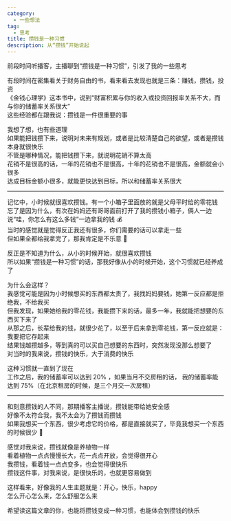 ```yaml
---
category:
  - 一些想法
tag:
  - 思考
title: 攒钱是一种习惯
description: 从“攒钱”开始说起
---
```


前段时间听播客，主播聊到“攒钱是一种习惯”，引发了我的一些思考

有段时间在密集看关于财务自由的书，看来看去发现也就是三条：赚钱，攒钱，投资   
《金钱心理学》这本书中，说到“财富积累与你的收入或投资回报率关系不大，而与你的储蓄率关系很大”   
这些经验都在跟我说：攒钱是一件很重要的事

我想了想，也有些道理   
如果能把钱攒下来，说明对未来有规划，或者是比较清楚自己的欲望，或者是攒钱本身就很快乐   
不管是哪种情况，能把钱攒下来，就说明花销不算太高   
花销不是很高的话，一年的花销也不是很高，十年的花销也不是很高，金额就会小很多   
达成目标金额小很多，就能更快达到目标，所以和储蓄率关系很大

---

记忆中，小时候就很喜欢攒钱。有一个小箱子里面放的就是父母平时给的零花钱   
忘了是因为什么，有次在妈妈还有哥哥面前打开了我的攒钱小箱子，俩人一边说“哇，你怎么有这么多钱”一边拿我的钱 💰   
当时的感觉就是觉得反正我还有很多，你们需要的话可以拿走一些   
但如果全都给我拿完了，那我肯定是不乐意 😤

反正是不知道为什么，从小的时候开始，就很喜欢攒钱   
所以如果“攒钱是一种习惯”的话，那我好像从小的时候开始，这个习惯就已经养成了

为什么会这样？   
我感觉可能是因为小时候想买的东西都太贵了，我找妈妈要钱，她第一反应都是拒绝我，不给我买   
但我发现，如果她给我的零花钱，我能攒下来的话，最多一年，我就能把想要的东西买下来了   
从那之后，长辈给我的钱，就很少花了，以至于后来拿到零花钱，第一反应就是：我要把它存起来   
结果钱越攒越多，等到真的可以买自己想要的东西时，突然发现没那么想要了   
对当时的我来说，攒钱的快乐，大于消费的快乐

这种习惯就一直到了现在   
工作之后，我的储蓄率可以达到 20% ，如果当月不交房租的话， 我的储蓄率能达到 75%（在北京租房的时候，是三个月交一次房租）

---

和刻意攒钱的人不同，那期播客主播说，攒钱能带给她安全感   
好像不太符合我，我不太会为了攒钱而攒钱   
如果我想买一个东西，很少考虑它的价格，都是直接就买了，毕竟我想买一个东西的时候很少 🤣

感觉对我来说，攒钱就像是养植物一样   
看着植物一点点慢慢长大，花一点点开放，会觉得很开心   
我攒钱，看着钱一点点变多，也会觉得很快乐   
攒钱这件事，对我来说，是很快乐的，也就更容易做到

这样看来，好像我的人生主题就是：开心，快乐，happy   
怎么开心怎么来，怎么舒服怎么来

希望读这篇文章的你，也能将攒钱变成一种习惯，也能体会到攒钱的快乐